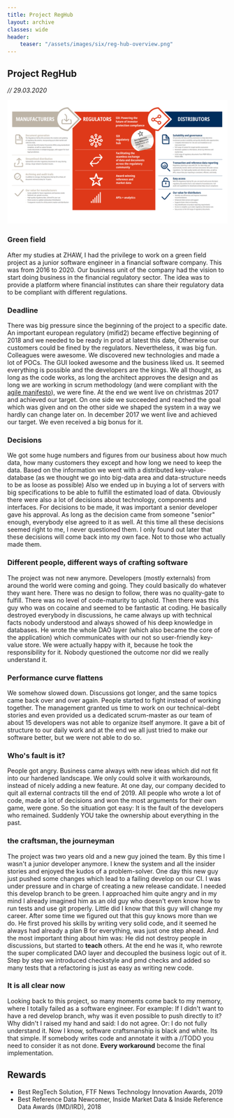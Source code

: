 ```yaml
---
title: Project RegHub
layout: archive
classes: wide
header:
    teaser: "/assets/images/six/reg-hub-overview.png"
---
```


## Project RegHub
*// 29.03.2020*

![reghub](/assets/images/six/reg-hub-overview.png)

### Green field
After my studies at ZHAW, I had the privilege to work on a green field project as a junior software engineer in a financial software company. This was from 2016 to 2020.
Our business unit of the company had the vision to start doing business in the financial regulatory sector. 
The idea was to provide a platform where financial institutes can share their regulatory data to be compliant with different regulations. 

### Deadline
There was big pressure since the beginning of the project to a specific date. An important european regulatory (mifid2) became effective beginning of 2018 and we needed to be ready in prod at latest this date, 
Otherwise our customers could be fined by the regulators.
Nevertheless, it was big fun. Colleagues were awesome. We discovered new technologies and made a lot of POCs. The GUI looked awesome and the business liked us. It seemed everything is possible and the developers are the kings. 
We all thought, as long as the code works, as long the architect approves the design and as long we are working in scrum methodology (and were compliant with the [agile manifesto](https://agilemanifesto.org/)), we were fine.
At the end we went live on christmas 2017 and achieved our target. On one side we succeeded and reached the goal which was given and on the other side we shaped the system in a way we hardly can change later on.
In december 2017 we went live and achieved our target. We even received a big bonus for it.

### Decisions
We got some huge numbers and figures from our business about how much data, how many customers they except and how long we need to keep the data.
Based on the information we went with a distributed key-value-database (as we thought we go into big-data area and data-structure needs to be as loose as possible)
Also we ended up in buying a lot of servers with big specifications to be able to fulfill the estimated load of data.
Obviously there were also a lot of decisions about technology, components and interfaces.
For decisions to be made, it was important a senior developer gave his approval. As long as the decision came from someone "senior" enough, everybody else agreed to it as well. 
At this time all these decisions seemed right to me, I never questioned them. I only found out later that these decisions will come back into my own face. Not to those who actually made them.

### Different people, different ways of crafting software
The project was not new anymore. Developers (mostly externals) from around the world were coming and going. They could basically do whatever they want here. There was no design to follow, there was no quality-gate to fulfill. 
There was no level of code-maturity to uphold.
Then there was this guy who was on cocaine and seemed to be fantastic at coding. He basically destroyed everybody in discussions, he came always up with technical facts nobody understood and always showed of his deep knowledge in databases.
He wrote the whole DAO layer (which also became the core of the application) which communicates with our not so user-friendly key-value store. 
We were actually happy with it, because he took the responsibility for it. Nobody questioned the outcome nor did we really understand it.
 
### Performance curve flattens
We somehow slowed down. Discussions got longer, and the same topics came back over and over again. People started to fight instead of working together.
The management granted us time to work on our technical-debt stories and even provided us a dedicated scrum-master as our team of about 15 developers was not able to organize itself anymore. 
It gave a bit of structure to our daily work and at the end we all just tried to make our software better, but we were not able to do so. 

### Who's fault is it? 
People got angry. Business came always with new ideas which did not fit into our hardened landscape. We only could solve it with workarounds, instead of nicely adding a new feature. 
At one day, our company decided to quit all external contracts till the end of 2019. All people who wrote a lot of code, made a lot of decisions and won the most arguments for their own game, were gone.
So the situation got easy: It is the fault of the developers who remained. Suddenly YOU take the ownership about everything in the past.

### the craftsman, the journeyman
The project was two years old and a new guy joined the team. By this time I wasn't a junior developer anymore. I knew the system and all the insider stories and enjoyed the kudos of a problem-solver. 
One day this new guy just pushed some changes which lead to a failing develop on our CI. I was under pressure and in charge of creating a new release candidate. I needed this develop branch to be green.
I approached him quite angry and in my mind I already imagined him as an old guy who doesn't even know how to run tests and use git properly. Little did I know that this guy will change my career.
After some time we figured out that this guy knows more than we do. He first proved his skills by writing very solid code, and it seemed he always had already a plan B for everything, was just one step ahead.
And the most important thing about him was: He did not destroy people in discussions, but started to **teach** others. 
At the end he was it, who rewrote the super complicated DAO layer and decoupled the business logic out of it. Step by step we introduced checkstyle and pmd checks and added so many tests that a refactoring is just as easy as writing new code.  

### It is all clear now
Looking back to this project, so many moments come back to my memory, where I totally failed as a software engineer. 
For example: If I didn't want to have a red develop branch, why was it even possible to push directly to it? 
Why didn't I raised my hand and said: I do not agree. Or: I do not fully understand it.
Now I know, software craftsmanship is black and white. Its that simple. If somebody writes code and annotate it with a //TODO you need to consider it as not done. **Every workaround** become the final implementation.

## Rewards
* Best RegTech Solution, FTF News Technology Innovation Awards, 2019
* Best Reference Data Newcomer, Inside Market Data & Inside Reference Data Awards (IMD/IRD), 2018